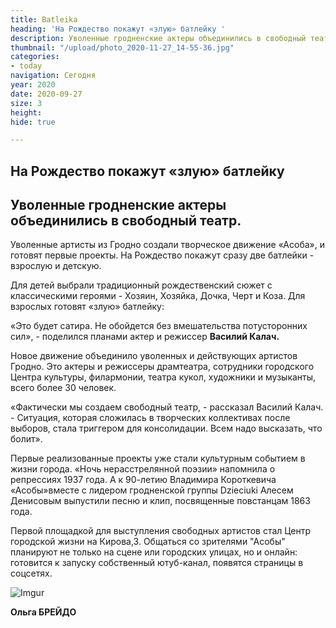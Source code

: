 ```yaml
---
title: Batleika
heading: 'На Рождество покажут «злую» батлейку '
description: Уволенные гродненские актеры объединились в свободный театр
thumbnail: "/upload/photo_2020-11-27_14-55-36.jpg"
categories:
- today
navigation: Сегодня
year: 2020
date: 2020-09-27
size: 3
height: 
hide: true

---
```

## На Рождество покажут «злую» батлейку 

Уволенные гродненские актеры объединились в свободный театр.
----------

Уволенные артисты из Гродно создали творческое движение «Асоба», и готовят первые проекты. На Рождество покажут сразу две батлейки - взрослую и детскую.

Для детей выбрали традиционный рождественский сюжет с классическими героями - Хозяин, Хозяйка, Дочка, Черт и Коза. Для взрослых готовят «злую» батлейку: 

«Это будет сатира. Не обойдется без вмешательства потусторонних сил», - поделился планами актер и режиссер **Василий Калач.**  

Новое движение объединило уволенных и действующих артистов Гродно. Это актеры и режиссеры драмтеатра, сотрудники городского Центра культуры, филармонии, театра кукол, художники и музыканты, всего более 30 человек. 

«Фактически мы создаем свободный театр, - рассказал Василий Калач. - Ситуация, которая сложилась в творческих коллективах после выборов, стала триггером для консолидации. Всем надо высказать, что болит».

Первые реализованные проекты уже стали культурным событием в жизни города. «Ночь нерасстрелянной поэзии» напомнила о репрессиях 1937 года. А к 90-летию Владимира Короткевича «Асобы»вместе с лидером гродненской группы Dzieciuki Алесем Денисовым выпустили песню и клип, посвященные повстанцам 1863 года. 

Первой площадкой для выступления свободных артистов стал Центр городской жизни на Кирова,3. Общаться со зрителями "Асобы" планируют не только на сцене или городских улицах, но и онлайн: готовится к запуску собственный ютуб-канал, появятся страницы в соцсетях.

![Imgur](https://i.imgur.com/O94QAAE.jpg)

**Ольга БРЕЙДО**